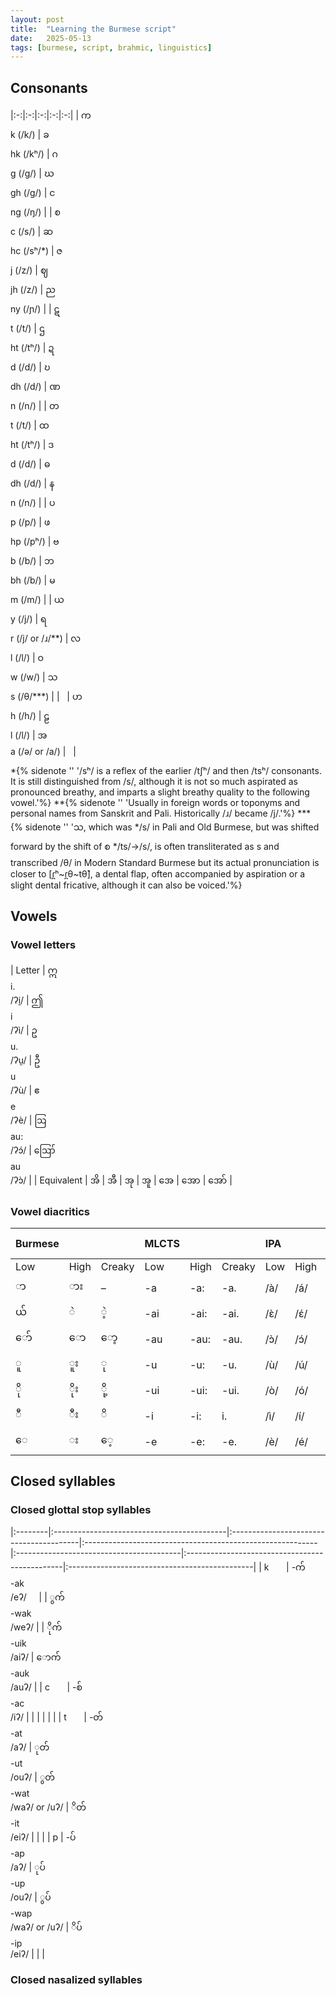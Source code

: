 ```yaml
---
layout: post
title:  "Learning the Burmese script"
date:   2025-05-13
tags: [burmese, script, brahmic, linguistics]
---
```

<!-- <style>
.diacritic {
  color: hsla(0deg, 100%, 50%, 1);
  color: hwb(0deg 0% 0% / 100%);
  font-size: 1.00rem;
}
</style> -->

<h2>Consonants</h2>

|:-:|:-:|:-:|:-:|:-:|
| <span lang="my">က</span><br>k (/k/) | <span lang="my">ခ</span><br>hk (/kʰ/) | <span lang="my">ဂ</span><br>g (/g/) | <span lang="my">ဃ</span><br>gh (/g/) | <span lang="my">င</span><br>ng (/ŋ/) |
| <span lang="my">စ</span><br>c (/s/) | <span lang="my">ဆ</span><br>hc (/sʰ/\*) | <span lang="my">ဇ</span><br>j (/z/) | <span lang="my">ဈ</span><br>jh (/z/) | <span lang="my">ည</span><br>ny (/ɲ/) |
| <span lang="my">ဋ</span><br>t (/t/) | <span lang="my">ဌ</span><br>ht (/tʰ/) | <span lang="my">ဍ</span><br>d (/d/) | <span lang="my">ဎ</span><br>dh (/d/) | <span lang="my">ဏ</span><br>n (/n/) |
| <span lang="my">တ</span><br>t (/t/) | <span lang="my">ထ</span><br>ht (/tʰ/) | <span lang="my">ဒ</span><br>d (/d/) | <span lang="my">ဓ</span><br>dh (/d/) | <span lang="my">န</span><br>n (/n/) |
| <span lang="my">ပ</span><br>p (/p/) | <span lang="my">ဖ</span><br>hp (/pʰ/) | <span lang="my">ဗ</span><br>b (/b/) | <span lang="my">ဘ</span><br>bh (/b/) | <span lang="my">မ</span><br>m (/m/) |
| <span lang="my">ယ</span><br>y (/j/) | <span lang="my">ရ</span><br>r (/j/ or /ɹ/\*\*) | <span lang="my">လ</span><br>l (/l/) | <span lang="my">ဝ</span><br>w (/w/) | <span lang="my">သ</span><br>s (/θ/\*\*\*) |
|   | <span lang="my">ဟ</span><br>h (/h/) | <span lang="my">ဠ</span><br>l (/l/) | <span lang="my">အ</span><br>a (/ə/ or /a/) |   |

\*{% sidenote '' '/sʰ/ is a reflex of the earlier /tʃʰ/ and then /tsʰ/ consonants. It is still distinguished from /s/, although it is not so much aspirated as pronounced breathy, and imparts a slight breathy quality to the following vowel.'%} \*\*{% sidenote '' 'Usually in foreign words or toponyms and personal names from Sanskrit and Pali. Historically /ɹ/ became /j/.'%} \*\*\*{% sidenote '' '<span lang="my">သ</span>, which was */s/ in Pali and Old Burmese, but was shifted forward by the shift of <span lang="my">စ</span> */ts/→/s/, is often transliterated as s and transcribed /θ/ in Modern Standard Burmese but its actual pronunciation is closer to [ɾ̪ʰ~ɾ̪θ~tθ̆], a dental flap, often accompanied by aspiration or a slight dental fricative, although it can also be voiced.'%}

<h2>Vowels </h2>
<h3>Vowel letters</h3>

| Letter | <span lang="my">ဣ</span><br>i.<br>/ʔḭ/ | <span lang="my">ဤ</span><br>i<br>/ʔì/ | <span lang="my">ဥ</span><br>u.<br>/ʔṵ/ | <span lang="my">ဦ</span><br>u<br>/ʔù/ | <span lang="my">ဧ</span><br>e<br>/ʔè/ | <span lang="my">ဩ</span><br>au:<br>/ʔɔ́/ | <span lang="my">ဪ</span><br>au<br>/ʔɔ̀/ |
| Equivalent | <span lang="my">အ<span class="diacritic">ိ</span></span> | <span lang="my">အ<span class="diacritic">ီ</span></span> | <span lang="my">အ<span class="diacritic">ု</span></span> | <span lang="my">အ<span class="diacritic">ူ</span></span> | <span lang="my">အ<span class="diacritic">ေ</span></span> | <span lang="my">အ<span class="diacritic">ော</span></span> | <span lang="my">အ<span class="diacritic">ော်</span></span> |

<h3>Vowel diacritics</h3>

| Burmese | &nbsp; &nbsp; &nbsp;      | &nbsp; &nbsp; &nbsp;        | MLCTS | &nbsp; &nbsp; &nbsp;  &nbsp; &nbsp; &nbsp; | &nbsp; &nbsp; &nbsp; &nbsp; &nbsp;        | IPA | &nbsp; &nbsp; &nbsp; &nbsp; &nbsp; &nbsp;      |  &nbsp; &nbsp; &nbsp;  &nbsp; &nbsp;      |
|:--|:--|:--|:--|:--|:--|:--|:--|:--|
| Low | High | Creaky | Low | High | Creaky | Low | High | Creaky |
| <span lang="my">ာ</span> | <span lang="my">ား</span> | – | -a | -a: | -a. | /à/ | /á/ | /a̰/ |
| <span lang="my">ယ်</span> | <span lang="my">ဲ</span> | <span lang="my">ဲ့</span> | -ai | -ai: | -ai. | /ɛ̀/ | /ɛ́/ | /ɛ̰/ |
| <span lang="my">ော်</span> | <span lang="my">ော</span> | <span lang="my">ော့</span> | -au | -au: | -au. | /ɔ̀/ | /ɔ́/ | /ɔ̰/ |
| <span lang="my">ူ</span> | <span lang="my">ူး</span> | <span lang="my">ု</span> | -u | -u: | -u. | /ù/ | /ú/ | /ṵ/ |
| <span lang="my">ို</span> | <span lang="my">ိုး</span> | <span lang="my">ို့</span> | -ui | -ui: | -ui. | /ò/ | /ó/ | /o̰/ |
| <span lang="my">ီ</span> | <span lang="my">ီး</span> | <span lang="my">ိ</span> | -i | -i: | i. | /ì/ | /í/ | /ḭ/ |
| <span lang="my">ေ</span> | <span lang="my">း</span> | <span lang="my">ေ့</span> | -e | -e: | -e. | /è/ | /é/ | /ḛ/ |

## Closed syllables

### Closed glottal stop syllables

|:--------|:-------------------------------------------|:----------------------------------------|:----------------------------------------------------------|:-----------------------------------------|:-----------------------------------------------|:----------------------------------------------|
| k &nbsp; &nbsp; &nbsp;       | <span lang="my">-က်</span><br>-ak<br> /eʔ/   &nbsp; &nbsp; |                                         | <span lang="my">ွက်</span><br>-wak<br>/weʔ/                |                                           | <span lang="my">ိုက်</span><br>-uik<br>/aiʔ/     | <span lang="my">ောက်</span><br>-auk<br>/auʔ/    |
| c &nbsp; &nbsp; &nbsp;       | <span lang="my">-စ်</span><br>-ac<br>/iʔ/    |                                         |                                                          |                                           |                                                |                                                 |
| t &nbsp; &nbsp; &nbsp;       | <span lang="my">-တ်</span><br>-at<br>/aʔ/    | <span lang="my">ုတ်</span><br>-ut<br>/ouʔ/ | <span lang="my">ွတ်</span><br>-wat<br>/waʔ/ or /uʔ/         | <span lang="my">ိတ်</span><br>-it<br>/eiʔ/ |                                                |                                                 |
| p       | <span lang="my">-ပ်</span><br>-ap<br>/aʔ/    | <span lang="my">ုပ်</span><br>-up<br>/ouʔ/ | <span lang="my">ွပ်</span><br>-wap<br>/waʔ/ or /uʔ/         | <span lang="my">ိပ်</span><br>-ip<br>/eiʔ/ |                                                |                                                 |



### Closed nasalized syllables





